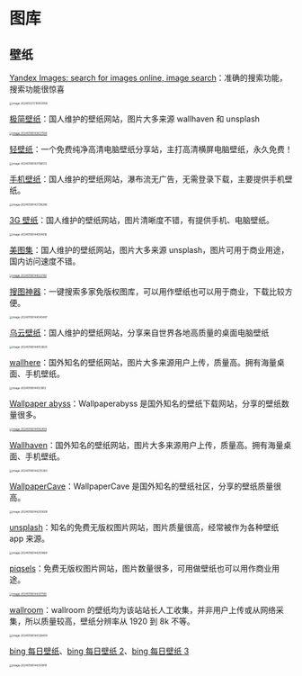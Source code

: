 # 图库



## 壁纸

[Yandex Images: search for images online, image search](https://yandex.com/images)：准确的搜索功能，搜索功能很惊喜

[<img src="/image/image-20240327215903006.png" alt="image-20240327215903006" style="zoom:33%;" />](https://yandex.com/images)

[极简壁纸](https://bz.zzzmh.cn/index)：国人维护的壁纸网站，图片大多来源 wallhaven 和 unsplash

[<img src="/image/image-20240106143637594.png" alt="image-20240106143637594" style="zoom:33%;" />](https://bz.zzzmh.cn/index)

[轻壁纸](https://bz.qinggongju.com/)：一个免费纯净高清电脑壁纸分享站，主打高清横屏电脑壁纸，永久免费！

[<img src="/image/image-20240106143708572.png" alt="image-20240106143708572" style="zoom:33%;" />](https://bz.qinggongju.com/)

[手机壁纸](http://bizihu.com)：国人维护的壁纸网站，瀑布流无广告，无需登录下载，主要提供手机壁纸。

[<img src="/image/image-20240106143738298.png" alt="image-20240106143738298" style="zoom:33%;" />](http://bizihu.com)

[3G 壁纸](https://www.3gbizhi.com)：国人维护的壁纸网站，图片清晰度不错，有提供手机、电脑壁纸。

[<img src="/image/image-20240106144004916.png" alt="image-20240106144004916" style="zoom:33%;" />](https://www.3gbizhi.com)

[美图集](https://photo.ihansen.org)：国人维护的壁纸网站，图片大多来源 unsplash，图片可用于商业用途，国内访问速度不错。

[<img src="/image/image-20240106144022192.png" alt="image-20240106144022192" style="zoom:33%;" />](https://photo.ihansen.org)

[搜图神器](https://www.logosc.cn/so/)：一键搜索多家免版权图库，可以用作壁纸也可以用于商业，下载比较方便。

[<img src="/image/image-20240106144040497.png" alt="image-20240106144040497" style="zoom:33%;" />](https://www.logosc.cn/so/)

[乌云壁纸](http://www.obzhi.com)：国人维护的壁纸网站，分享来自世界各地高质量的桌面电脑壁纸

[<img src="/image/image-20240106144053820.png" alt="image-20240106144053820" style="zoom:33%;" />](http://www.obzhi.com)

[wallhere](https://wallhere.com)：国外知名的壁纸网站，图片大多来源用户上传，质量高。拥有海量桌面、手机壁纸。

[<img src="/image/image-20240106154820984.png" alt="image-20240106144123812" style="zoom:33%;" />](https://wallhere.com)

[Wallpaper abyss](https://wall.alphacoders.com)：Wallpaperabyss 是国外知名的壁纸下载网站，分享的壁纸数量很多。

[<img src="/image/image-20240106144142459.png" alt="image-20240106144142459" style="zoom:33%;" />](https://wall.alphacoders.com)

[Wallhaven](https://wallhaven.cc)：国外知名的壁纸网站，图片大多来源用户上传，质量高。拥有海量桌面、手机壁纸。

[<img src="/image/image-20240106144235383.png" alt="image-20240106144235383" style="zoom:33%;" />](https://wallhaven.cc)

[WallpaperCave](https://wallpapercave.com)：WallpaperCave 是国外知名的壁纸社区，分享的壁纸质量很高。

[<img src="/image/image-20240106144200608.png" alt="image-20240106144200608" style="zoom:33%;" />](https://wallpapercave.com)

[unsplash](https://unsplash.com/t/wallpapers)：知名的免费无版权图片网站，图片质量很高，经常被作为各种壁纸 app 来源。

[<img src="/image/image-20240106144250868.png" alt="image-20240106144250868" style="zoom:33%;" />](https://unsplash.com/t/wallpapers)

[piqsels](https://www.piqsels.com/zh)：免费无版权图片网站，图片数量很多，可用做壁纸也可以用作商业用途。

[<img src="/image/image-20240106144307165.png" alt="image-20240106144307165" style="zoom:33%;" />](https://www.piqsels.com/zh)

[wallroom](https://wallroom.io)：wallroom 的壁纸均为该站站长人工收集，并非用户上传或从网络采集，所以质量较高，壁纸分辨率从 1920 到 8k 不等。

[<img src="/image/image-20240106144336409.png" alt="image-20240106144336409" style="zoom:33%;" />](https://wallroom.io)

[bing 每日壁纸](http://bimg.top)、[bing 每日壁纸 2](https://www.bingimg.cn/list1)、[bing 每日壁纸 3](https://peapix.com/bing/cn/2022)

[<img src="/image/image-20240106144350919.png" alt="image-20240106144350919" style="zoom:33%;" />](http://bimg.top)



<!-- ## 妹子图
[花瓣美女](https://huaban.com/favorite/beauty)：花瓣网美女标签下的采集

[美人图](https://meirentu.cc/)：分享优质高清美女私房写真

[LALA の图库](https://233.fi/explore/trending/?list=images)：	私人妹子图库

[cosplay 写真](https://www.cosersets.com/1/main/)：精选优质 cosplay 美图

[福利兔](https://www.fulitu.cc/?iui.su)：一个图片收集网站

[惜染图库](https://hefollo.com/?iui.su)：	一个免费无广告的图库

[硬盘少女](https://diskgirl.com/imageslist)：	收藏在你硬盘中的美少女

[fghrsh 图](https://img.fghrsh.net/explore/trending)：分享二次元和一些妹子图 -->
